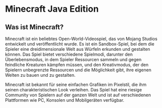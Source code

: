 # Minecraft Java Edition

## Was ist Minecraft?

Minecraft ist ein beliebtes Open-World-Videospiel, das von Mojang Studios entwickelt und veröffentlicht wurde. Es ist ein Sandbox-Spiel, bei dem die Spieler eine dreidimensionale Welt aus Würfeln erkunden und gestalten können. Das Spiel bietet verschiedene Spielmodi, darunter den Überlebensmodus, in dem Spieler Ressourcen sammeln und gegen feindliche Kreaturen kämpfen müssen, und den Kreativmodus, der den Spielern unbegrenzte Ressourcen und die Möglichkeit gibt, ihre eigenen Welten zu bauen und zu gestalten.

Minecraft ist bekannt für seine einfachen Grafiken im Pixelstil, die ihm seinen charakteristischen Look verleihen. Das Spiel hat eine riesige Community von Spielern auf der ganzen Welt und ist auf verschiedenen Plattformen wie PC, Konsolen und Mobilgeräten verfügbar.